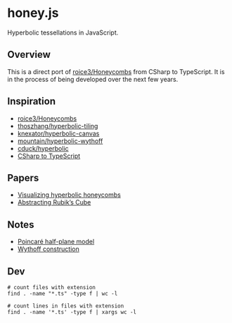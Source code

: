 # honey.js

Hyperbolic tessellations in JavaScript.

## Overview

This is a direct port of
[roice3/Honeycombs](https://github.com/roice3/Honeycombs) from CSharp to
TypeScript. It is in the process of being developed over the next few
years.

## Inspiration

- [roice3/Honeycombs](https://github.com/roice3/Honeycombs)
- [thoszhang/hyperbolic-tiling](https://github.com/thoszhang/hyperbolic-tiling)
- [knexator/hyperbolic-canvas](https://github.com/knexator/hyperbolic-canvas)
- [mountain/hyperbolic-wythoff](https://github.com/mountain/hyperbolic-wythoff)
- [cduck/hyperbolic](https://github.com/cduck/hyperbolic)
- [CSharp to TypeScript](http://www.carlosag.net/tools/codetranslator/)

## Papers

- [Visualizing hyperbolic honeycombs](https://becomingborealis.com/wp-content/uploads/2018/05/Visualizing-hyperbolic-honeycombs.pdf)
- [Abstracting Rubik’s Cube](http://roice3.org/papers/abstracting_rubiks_cube.pdf)

## Notes

- [Poincaré half-plane model](https://en.wikipedia.org/wiki/Poincar%C3%A9_half-plane_model)
- [Wythoff construction](https://en.wikipedia.org/wiki/Wythoff_construction)

## Dev

```
# count files with extension
find . -name "*.ts" -type f | wc -l

# count lines in files with extension
find . -name '*.ts' -type f | xargs wc -l
```
